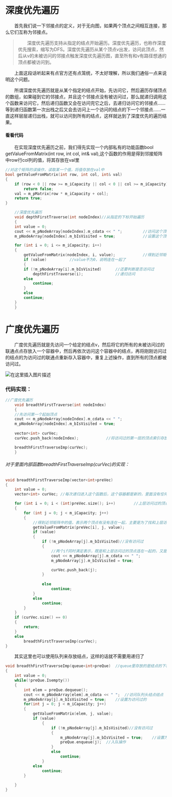 # 深度优先遍历
&emsp;&emsp;首先我们说一下邻接点的定义，对于无向图，如果两个顶点之间相互连接，那么它们互称为邻接点。
>&emsp;&emsp;深度优先遍历支持从指定的结点开始遍历。深度优先遍历，也称作深度优先搜索，缩写为DFS。深度优先遍历从某个顶点v出发，访问此顶点，然后从v的未被访问的邻接点触发深度优先遍历图，直至所有和v有路径想通的顶点都被访问到。

&emsp;&emsp;上面这段话听起来有点官方还有点笼统，不太好理解，所以我们通俗一点来说明这个问题。

&emsp;&emsp;所谓深度优先遍历就是从某个指定的结点开始，先访问它，然后遍历存储顶点的数组，如果碰到它的邻接点，并且这个邻接点没有被访问过，那么就递归调用这个函数来访问它，然后递归函数又会在访问完它之后，去递归访问它的邻接点......等到递归函数第一次出栈之后又会去访问上一个访问的结点的下一个邻接点......一直这样层层递归出栈，就可以访问到所有的结点，这样就达到了深度优先的遍历结果。
#### 看看代码
&emsp;&emsp;在实现深度优先遍历之前，我们得先实现一个内部私有的功能函数bool getValueFromMatrix(int row, int col, int& val),这个函数的作用是得到邻接矩阵中row行col列的值，将其存放在val里
~~~c
//对这个矩阵的读操作，读取某一个值，将值存放在val中
bool getValueFromMatrix(int row, int col, int& val)
{
	if (row < 0 || row >= m_iCapacity || col < 0 || col >= m_iCapacity)
		return false;
	val = m_pMatrix[row * m_iCapacity + col];
	return true;
}
~~~
~~~c
    //深度优先遍历
    void depthFirstTraverse(int nodeIndex)//从指定的下标开始遍历
    {
	int value = 0;
	cout << m_pNodeArray[nodeIndex].m_cdata << " ";			//访问这个顶点
	m_pNodeArray[nodeIndex].m_bIsVisited = true;			//设置这个顶点为访问过的

	for (int i = 0; i <= m_iCapacity; i++)
	{
	    getValueFromMatrix(nodeIndex, i, value);			//得到近邻矩阵中的值，表示两个顶点有没有连在一起
	    if (value)			//value不为0，说明连在一起了
	    {
		if (!m_pNodeArray[i].m_bIsVisited)		//还要判断是否访问过
			depthFirstTraverse(i);				//递归访问
		else
		    continue;
	    }
	    else
		continue;
	}
    }
~~~

# 广度优先遍历
&emsp;&emsp;广度优先遍历就是先访问一个给定的结点v，然后将它的所有的未被访问过的联通点点存放入一个容器中，然后再依次访问这个容器中的结点，再将刚刚访问过的结点的为访问过的联通点重新存入容器中，重复上述操作，直到所有的顶点都被访问过。

![在这里插入图片描述](https://img-blog.csdnimg.cn/2019093019381165.png)
### 代码实现：
~~~c
//广度优先遍历
    void breadthFirstTraverse(int nodeIndex)
    {
	//先访问第一个起始顶点
	cout << m_pNodeArray[nodeIndex].m_cdata << " ";
	m_pNodeArray[nodeIndex].m_bIsVisited = true;
		
	vector<int> curVec;
	curVec.push_back(nodeIndex);			//将访问过的第一层的顶点索引存放进数组，传给函数

	breadthFirstTraverseImp(curVec);
    }
~~~
###### 对于里面内部函数breadthFirstTraverseImp(curVec)的实现：

~~~c
void breadthFirstTraverseImp(vector<int>preVec)
{
	int value = 0;
	vector<int> curVec; //每次递归进入这个函数后，这个容器都是新的，里面没有任何元素，因为它属于局部变量

	for (int i = 0; i < (int)preVec.size(); i++)		//上层访问过的顶点
	{
		for (int j = 0; j < m_iCapacity; j++)
		{
			//得到近邻矩阵中的值，表示两个顶点有没有连在一起，主要是为了找和上层访问过的顶点连在一起的
			getValueFromMatrix(preVec[i], j, value);	
			if (value)
			{
				if (!m_pNodeArray[j].m_bIsVisited)//没有访问过
				{
					//两个if同时满足表示，既是和上层访问过的顶点连在一起的，又是自身没有被访问过的，即是下面一层的
					cout << m_pNodeArray[j].m_cdata << " ";
					m_pNodeArray[j].m_bIsVisited = true;

					curVec.push_back(j);
				}
					
				else
					continue;
			}
			else
				continue;
		}
	}
	if (curVec.size() == 0)
	{
		return;
	}
	else
		breadthFirstTraverseImp(curVec);
}
~~~
&emsp;&emsp;其实这里也可以使用队列来存放结点，这样的话就不需要用递归了
~~~c
void breadthFirstTraverseImp(queue<int>preQue)	//queue里存放的是结点的下标值
{
	int value = 0;
	while(!preQue.Isempty())
	{
		int elem = preQue.dequeue();
		cout << m_pNodeArray[elem].m_cdata << " ";	//访问队列头结点结点
		m_pNodeArray[j].m_bIsVisited = true;	//设置为访问过的
		for(int j = 0; j < m_iCapacity; j++)
		{
			getValueFromMatrix(elem, j, value);
			if (value)
				{
					if (!m_pNodeArray[j].m_bIsVisited)//没有访问过
					{
						m_pNodeArray[j].m_bIsVisited = true;	//设置为访问过的
						preQue.enqueue(j);	//入队操作
					}
					else
						continue;
				}
			else
				continue;
		}
		
	}
}
~~~
